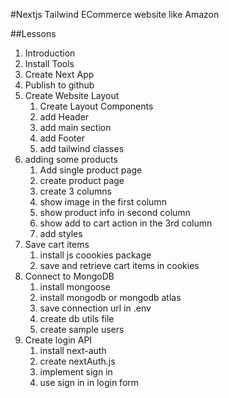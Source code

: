 #Nextjs Tailwind ECommerce website like Amazon

##Lessons

1. Introduction
2. Install Tools
3. Create Next App
4. Publish to github
5. Create Website Layout
   1. Create Layout Components
   2. add Header
   3. add main section
   4. add Footer
   5. add tailwind classes
6. adding some products
   1. Add single product page
   1. create product page
   1. create 3 columns
   1. show image in the first column
   1. show product info in second column
   1. show add to cart action in the 3rd column
   1. add styles
7. Save cart items
   1. install js coookies package
   1. save and retrieve cart items in cookies
8. Connect to MongoDB
   1. install mongoose
   1. install mongodb or mongodb atlas
   1. save connection url in .env
   1. create db utils file
   1. create sample users
9. Create login API
   1. install next-auth
   1. create nextAuth.js
   1. implement sign in
   1. use sign in in login form
